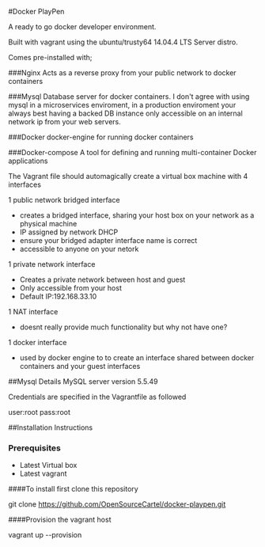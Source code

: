 #Docker PlayPen

A ready to go docker developer environment.

Built with vagrant using the ubuntu/trusty64 14.04.4 LTS Server distro.

Comes pre-installed with;

###Nginx
Acts as a reverse proxy from your public network to docker containers

###Mysql
Database server for docker containers.
I don't agree with using mysql in a microservices enviroment, in a production enviroment your always best having a backed DB instance only accessible on an internal network ip from your web servers.

###Docker
docker-engine for running docker containers

###Docker-compose
A tool for defining and running multi-container Docker applications

The Vagrant file should automagically create a virtual box machine with 4 interfaces

1 public network bridged interface
 - creates a bridged interface, sharing your host box on your network as a physical machine
 - IP assigned by network DHCP
 - ensure your bridged adapter interface name is correct
 - accessible to anyone on your netork

1 private network interface
 - Creates a private network between host and guest
 - Only accessible from your host
 - Default IP:192.168.33.10
  
1 NAT interface
  - doesnt really provide much functionality but why not have one?

1 docker interface
  - used by docker engine to to create an interface shared between docker containers and your guest interfaces

##Mysql Details
MySQL server version 5.5.49

Credentials are specified in the Vagrantfile as followed

user:root
pass:root

##Installation Instructions
### Prerequisites 
  - Latest Virtual box
  - Latest vagrant

####To install first clone this repository

git clone https://github.com/OpenSourceCartel/docker-playpen.git

####Provision the vagrant host

vagrant up --provision

